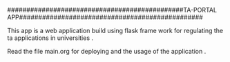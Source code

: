 ##############################################TA-PORTAL APP################################################

This app is a web application build using flask frame work for regulating the ta applications in universities .  


Read the file main.org for deploying and the usage of the application .
